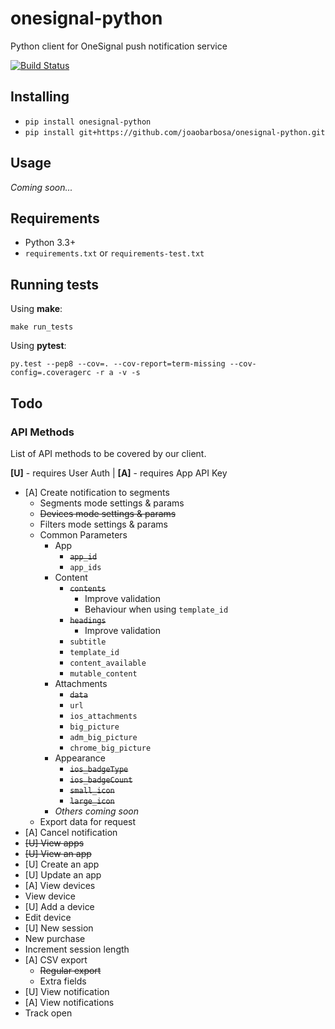# onesignal-python
Python client for OneSignal push notification service

[![Build Status](https://travis-ci.org/joaobarbosa/onesignal-python.png?branch=master)](https://travis-ci.org/joaobarbosa/onesignal-python)

## Installing

- ```pip install onesignal-python```
- ```pip install git+https://github.com/joaobarbosa/onesignal-python.git```

## Usage

*Coming soon...*

## Requirements

- Python 3.3+
- ```requirements.txt``` or ```requirements-test.txt```

## Running tests

Using **make**:

```make run_tests```

Using **pytest**:

```py.test --pep8 --cov=. --cov-report=term-missing --cov-config=.coveragerc -r a -v -s```

## Todo

### API Methods

List of API methods to be covered by our client.

**[U]** - requires User Auth | **[A]** - requires App API Key

- [A] Create notification to segments
    - Segments mode settings & params
    - ~~Devices mode settings & params~~
    - Filters mode settings & params
    - Common Parameters
        - App
            - ~~```app_id```~~
            - ```app_ids```
        - Content
            - ~~```contents```~~
                - Improve validation
                - Behaviour when using ```template_id```
            - ~~```headings```~~
                - Improve validation
            - ```subtitle```
            - ```template_id```
            - ```content_available```
            - ```mutable_content```
        - Attachments
            - ~~```data```~~
            - ```url```
            - ```ios_attachments```
            - ```big_picture```
            - ```adm_big_picture```
            - ```chrome_big_picture```
        - Appearance
            - ~~```ios_badgeType```~~
            - ~~```ios_badgeCount```~~
            - ~~```small_icon```~~
            - ~~```large_icon```~~
        - _Others coming soon_
    - Export data for request
- [A] Cancel notification
- ~~[U] View apps~~
- ~~[U] View an app~~
- [U] Create an app
- [U] Update an app
- [A] View devices
- View device
- [U] Add a device
- Edit device
- [U] New session
- New purchase
- Increment session length
- [A] CSV export
    - ~~Regular export~~
    - Extra fields
- [U] View notification
- [A] View notifications
- Track open
